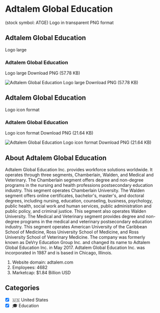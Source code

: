 # Adtalem Global Education
 (stock symbol: ATGE) Logo in transparent PNG format

## Adtalem Global Education
 Logo large

### Adtalem Global Education
 Logo large Download PNG (57.78 KB)

![Adtalem Global Education
 Logo large Download PNG (57.78 KB)](/img/orig/ATGE_BIG-aab80c6a.png)

## Adtalem Global Education
 Logo icon format

### Adtalem Global Education
 Logo icon format Download PNG (21.64 KB)

![Adtalem Global Education
 Logo icon format Download PNG (21.64 KB)](/img/orig/ATGE-f6170467.png)

## About Adtalem Global Education


Adtalem Global Education Inc. provides workforce solutions worldwide. It operates through three segments, Chamberlain, Walden, and Medical and Veterinary. The Chamberlain segment offers degree and non-degree programs in the nursing and health professions postsecondary education industry. This segment operates Chamberlain University. The Walden segment offers online certificates, bachelor's, master's, and doctoral degrees, including nursing, education, counseling, business, psychology, public health, social work and human services, public administration and public policy, and criminal justice. This segment also operates Walden University. The Medical and Veterinary segment provides degree and non-degree programs in the medical and veterinary postsecondary education industry. This segment operates American University of the Caribbean School of Medicine, Ross University School of Medicine, and Ross University School of Veterinary Medicine. The company was formerly known as DeVry Education Group Inc. and changed its name to Adtalem Global Education Inc. in May 2017. Adtalem Global Education Inc. was incorporated in 1987 and is based in Chicago, Illinois.

1. Website domain: adtalem.com
2. Employees: 4682
3. Marketcap: $1.84 Billion USD


## Categories
- [x] 🇺🇸 United States
- [x] 🎓 Education
